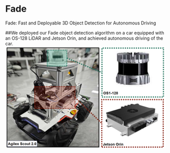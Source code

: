 # Fade
Fade: Fast and Deployable 3D Object Detection for Autonomous Driving

##We deployed our Fade object detection algorithm on a car equipped with an OS-128 LiDAR and Jetson Orin, and achieved autonomous driving of the car.
![image](https://github.com/wayyeah/Fade/blob/master/car.png?raw=true)

